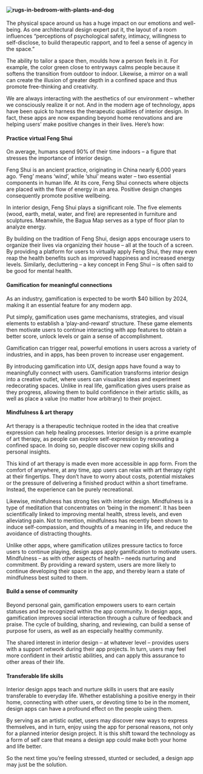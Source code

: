 #### ![rugs-in-bedroom-with-plants-and-dog](https://didr9pubr8qfh.cloudfront.net/blog/InteriorDesign-1280x768.jpg)

The physical space around us has a huge impact on our emotions and well-being. As one architectural design expert put it, the layout of a room influences “perceptions of psychological safety, intimacy, willingness to self-disclose, to build therapeutic rapport, and to feel a sense of agency in the space.”

The ability to tailor a space then, moulds how a person feels in it. For example, the color green close to entryways calms people because it softens the transition from outdoor to indoor. Likewise, a mirror on a wall can create the illusion of greater depth in a confined space and thus promote free-thinking and creativity.

We are always interacting with the aesthetics of our environment – whether we consciously realize it or not. And in the modern age of technology, apps have been quick to harness the therapeutic qualities of interior design. In fact, these apps are now expanding beyond home renovations and are helping users’ make positive changes in their lives. Here’s how:

#### Practice virtual Feng Shui
On average, humans spend 90% of their time indoors – a figure that stresses the importance of interior design.

Feng Shui is an ancient practice, originating in China nearly 6,000 years ago. ‘Feng’ means ‘wind’, while ‘shui’ means water – two essential components in human life. At its core, Feng Shui connects where objects are placed with the flow of energy in an area. Positive design changes consequently promote positive wellbeing.

In interior design, Feng Shui plays a significant role. The five elements (wood, earth, metal, water, and fire) are represented in furniture and sculptures. Meanwhile, the Bagua Map serves as a type of floor plan to analyze energy.

By building on the tradition of Feng Shui, design apps encourage users to organize their lives via organizing their house – all at the touch of a screen. By providing a platform for users to virtually apply Feng Shui, they may even reap the health benefits such as improved happiness and increased energy levels. Similarly, decluttering – a key concept in Feng Shui – is often said to be good for mental health.

#### Gamification for meaningful connections
As an industry, gamification is expected to be worth $40 billion by 2024, making it an essential feature for any modern app.

Put simply, gamification uses game mechanisms, strategies, and visual elements to establish a ‘play-and-reward’ structure. These game elements then motivate users to continue interacting with app features to obtain a better score, unlock levels or gain a sense of accomplishment.

Gamification can trigger real, powerful emotions in users across a variety of industries,  and in apps, has been proven to increase user engagement.

By introducing gamification into UX, design apps have found a way to meaningfully connect with users. Gamification transforms interior design into a creative outlet, where users can visualize ideas and experiment redecorating spaces. Unlike in real life, gamification gives users praise as they progress, allowing them to build confidence in their artistic skills, as well as place a value (no matter how arbitrary) to their project.

#### Mindfulness & art therapy
Art therapy is a therapeutic technique rooted in the idea that creative expression can help healing processes. Interior design is a prime example of art therapy, as people can explore self-expression by renovating a confined space. In doing so, people discover new coping skills and personal insights.

This kind of art therapy is made even more accessible in app form. From the comfort of anywhere, at any time, app users can relax with art therapy right at their fingertips. They don’t have to worry about costs, potential mistakes or the pressure of delivering a finished product within a short timeframe. Instead, the experience can be purely recreational.

Likewise, mindfulness has strong ties with interior design. Mindfulness is a type of meditation that concentrates on ‘being in the moment’. It has been scientifically linked to improving mental health, stress levels, and even alleviating pain. Not to mention, mindfulness has recently been shown to induce self-compassion, and thoughts of  a meaning in life, and reduce the avoidance of distracting thoughts.

Unlike other apps, where gamification utilizes pressure tactics to force users to continue playing, design apps apply gamification to motivate users. Mindfulness – as with other aspects of health – needs nurturing and commitment. By providing a reward system, users are more likely to continue developing their space in the app, and thereby learn a state of mindfulness best suited to them.

#### Build a sense of community

Beyond personal gain, gamification empowers users to earn certain statuses and be recognized within the app community. In design apps, gamification improves social interaction through a culture of feedback and praise. The cycle of building, sharing, and reviewing, can build a sense of purpose for users, as well as an especially healthy community.

The shared interest in interior design – at whatever level – provides users with a support network during their app projects. In turn, users may feel more confident in their artistic abilities, and can apply this assurance to other areas of their life.

#### Transferable life skills
Interior design apps teach and nurture skills in users that are easily transferable to everyday life. Whether establishing a positive energy in their home, connecting with other users, or devoting time to be in the moment, design apps can have a profound effect on the people using them.

By serving as an artistic outlet, users may discover new ways to express themselves, and in turn, enjoy using the app for personal reasons, not only for a planned interior design project. It is this shift toward the technology as a form of self care that means a design app could make both your home and life better.

So the next time you’re feeling stressed, stunted or secluded, a design app may just be the solution.
